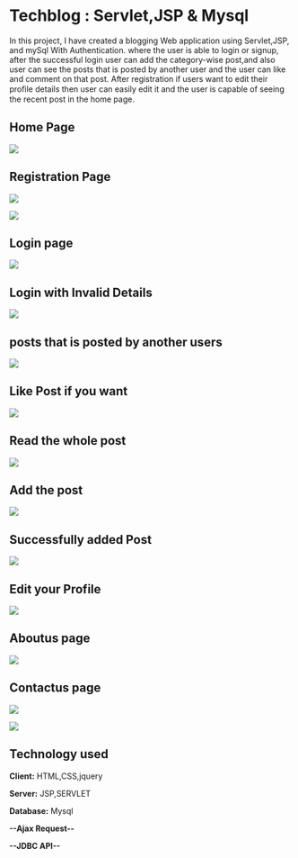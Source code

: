 
# Techblog : Servlet,JSP & Mysql

In this project, I have created a blogging Web application using Servlet,JSP, and mySql With Authentication.
where the user is able to login or signup, after the successful login user can add the category-wise
post,and also user can see the posts that is posted by another user and the user can like and comment on
that post.
After registration if users want to edit their proﬁle details then user can easily edit it and the user is
capable of seeing the recent post in the home page.


## Home Page

![](https://github.com/Pranjwalg/TechBlog/blob/master/Screenshots/Home.png)

## Registration Page

![](https://github.com/Pranjwalg/TechBlog/blob/master/Screenshots/Register.png)


![](https://github.com/Pranjwalg/TechBlog/blob/master/Screenshots/Register%20Successfully.png)
## Login page

![](https://github.com/Pranjwalg/TechBlog/blob/master/Screenshots/Login.png)


## Login with Invalid Details
![](https://github.com/Pranjwalg/TechBlog/blob/master/Screenshots/Login%20with%20Invalid%20details.png)




## posts that is posted by another users
![](https://github.com/Pranjwalg/TechBlog/blob/master/Screenshots/Post.png)


## Like Post if you want
![](https://github.com/Pranjwalg/TechBlog/blob/master/Screenshots/Like%20post.png)



## Read the whole post
![](https://github.com/Pranjwalg/TechBlog/blob/master/Screenshots/Read%20more.png)



## Add the post
![](https://github.com/Pranjwalg/TechBlog/blob/master/Screenshots/addPost.png)

## Successfully added Post
![](https://github.com/Pranjwalg/TechBlog/blob/master/Screenshots/Add%20Post%20Successully.png)

## Edit your Profile
![](https://github.com/Pranjwalg/TechBlog/blob/master/Screenshots/Edit%20Post.png)

## Aboutus page
![](https://github.com/Pranjwalg/TechBlog/blob/master/Screenshots/About%20us.png)


## Contactus page
![](https://github.com/Pranjwalg/TechBlog/blob/master/Screenshots/Contactus.png)

![](https://github.com/Pranjwalg/TechBlog/blob/master/Screenshots/SuccessFully%20Contact%20us.png)







## Technology used

**Client:** HTML,CSS,jquery

**Server:** JSP,SERVLET

**Database:** Mysql

**--Ajax Request--**

**--JDBC API--**
